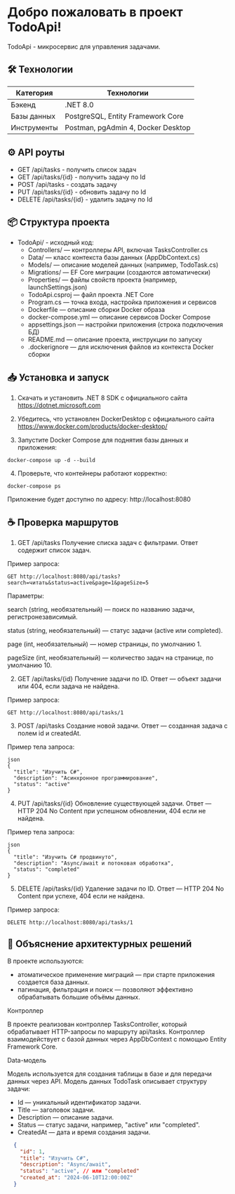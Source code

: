 # Добро пожаловать в проект TodoApi!

TodoApi - микросервис для управления задачами.

## 🛠️ Технологии

| Категория      | Технологии                           |
|----------------|--------------------------------------|
| Бэкенд         | .NET 8.0                             |
| Базы данных    | PostgreSQL, Entity Framework Core    |
| Инструменты    | Postman, pgAdmin 4, Docker Desktop   |


## ⚙️ API роуты

- GET /api/tasks - получить список задач
- GET /api/tasks/{id} - получить задачу по Id 
- POST /api/tasks - создать задачу
- PUT /api/tasks/{id} - обновить задачу по Id
- DELETE /api/tasks/{id} - удалить задачу по Id

## 📦 Структура проекта

- TodoApi/ - исходный код:
  - Controllers/ — контроллеры API, включая TasksController.cs
  - Data/ — класс контекста базы данных (AppDbContext.cs)
  - Models/ — описание моделей данных (например, TodoTask.cs)
  - Migrations/ — EF Core миграции (создаются автоматически)
  - Properties/ — файлы свойств проекта (например, launchSettings.json)
  - TodoApi.csproj — файл проекта .NET Core
  - Program.cs — точка входа, настройка приложения и сервисов
  - Dockerfile — описание сборки Docker образа
  - docker-compose.yml — описание сервисов Docker Compose
  - appsettings.json — настройки приложения (строка подключения БД)
  - README.md — описание проекта, инструкции по запуску
  - .dockerignore — для исключения файлов из контекста Docker сборки

## 📥 Установка и запуск

1. Скачать и установить .NET 8 SDK с официального сайта https://dotnet.microsoft.com

2. Убедитесь, что установлен DockerDesktop с официального сайта https://www.docker.com/products/docker-desktop/

3. Запустите Docker Compose для поднятия базы данных и приложения:
```
docker-compose up -d --build
```

4. Проверьте, что контейнеры работают корректно:
```
docker-compose ps
```

Приложение будет доступно по адресу: http://localhost:8080

## ☕ Проверка маршрутов

1. GET /api/tasks
Получение списка задач с фильтрами. Ответ содержит список задач.

Пример запроса:
```
GET http://localhost:8080/api/tasks?search=читать&status=active&page=1&pageSize=5
```

Параметры:

search (string, необязательный) — поиск по названию задачи, регистронезависимый.

status (string, необязательный) — статус задачи (active или completed).

page (int, необязательный) — номер страницы, по умолчанию 1.

pageSize (int, необязательный) — количество задач на странице, по умолчанию 10.

2. GET /api/tasks/{id}
Получение задачи по ID. Ответ — объект задачи или 404, если задача не найдена.

Пример запроса:
```
GET http://localhost:8080/api/tasks/1
```

3. POST /api/tasks
Создание новой задачи. Ответ — созданная задача с полем id и createdAt.

Пример тела запроса:
```
json
{
  "title": "Изучить C#",
  "description": "Асинхронное программирование",
  "status": "active"
}
```

4. PUT /api/tasks/{id}
Обновление существующей задачи. Ответ — HTTP 204 No Content при успешном обновлении, 404 если не найдена.

Пример тела запроса:
```
json
{
  "title": "Изучить C# продвинуто",
  "description": "Async/await и потоковая обработка",
  "status": "completed"
}
```

5. DELETE /api/tasks/{id}
Удаление задачи по ID. Ответ — HTTP 204 No Content при успехе, 404 если не найдена.

Пример запроса:
```
DELETE http://localhost:8080/api/tasks/1
```
## 📝 Объяснение архитектурных решений

В проекте используются:
- атоматическое применение миграций — при старте приложения создается база данных.
- пагинация, фильтрация и поиск — позволяют эффективно обрабатывать большие объёмы данных.

Контроллер

В проекте реализован контроллер TasksController, который обрабатывает HTTP-запросы по маршруту api/tasks.
Контроллер взаимодействует с базой данных через AppDbContext с помощью Entity Framework Core.

Data-модель

Модель используется для создания таблицы в базе и для передачи данных через API.
Модель данных TodoTask описывает структуру задачи:
- Id — уникальный идентификатор задачи.
- Title — заголовок задачи.
- Description — описание задачи.
- Status — статус задачи, например, "active" или "completed".
- CreatedAt — дата и время создания задачи.

```json
  {
    "id": 1,
    "title": "Изучить C#",
    "description": "Async/await",
    "status": "active", // или "completed"
    "created_at": "2024-06-10T12:00:00Z"
  }
```